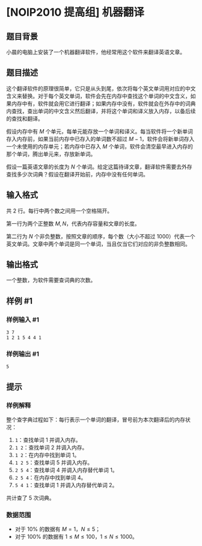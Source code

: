 # [NOIP2010 提高组] 机器翻译

## 题目背景

小晨的电脑上安装了一个机器翻译软件，他经常用这个软件来翻译英语文章。


## 题目描述

这个翻译软件的原理很简单，它只是从头到尾，依次将每个英文单词用对应的中文含义来替换。对于每个英文单词，软件会先在内存中查找这个单词的中文含义，如果内存中有，软件就会用它进行翻译；如果内存中没有，软件就会在外存中的词典内查找，查出单词的中文含义然后翻译，并将这个单词和译义放入内存，以备后续的查找和翻译。

假设内存中有 $M$ 个单元，每单元能存放一个单词和译义。每当软件将一个新单词存入内存前，如果当前内存中已存入的单词数不超过 $M-1$，软件会将新单词存入一个未使用的内存单元；若内存中已存入 $M$ 个单词，软件会清空最早进入内存的那个单词，腾出单元来，存放新单词。

假设一篇英语文章的长度为 $N$ 个单词。给定这篇待译文章，翻译软件需要去外存查找多少次词典？假设在翻译开始前，内存中没有任何单词。

## 输入格式

共 $2$ 行。每行中两个数之间用一个空格隔开。

第一行为两个正整数 $M,N$，代表内存容量和文章的长度。

第二行为 $N$ 个非负整数，按照文章的顺序，每个数（大小不超过 $1000$）代表一个英文单词。文章中两个单词是同一个单词，当且仅当它们对应的非负整数相同。

## 输出格式

一个整数，为软件需要查词典的次数。


## 样例 #1

### 样例输入 #1
```
3 7
1 2 1 5 4 4 1
```

### 样例输出 #1

```
5
```

## 提示

### 样例解释

整个查字典过程如下：每行表示一个单词的翻译，冒号前为本次翻译后的内存状况：

1. `1`：查找单词 1 并调入内存。
2. `1 2`：查找单词 2 并调入内存。
3. `1 2`：在内存中找到单词 1。
4. `1 2 5`：查找单词 5 并调入内存。
5. `2 5 4`：查找单词 4 并调入内存替代单词 1。
6. `2 5 4`：在内存中找到单词 4。
7. `5 4 1`：查找单词 1 并调入内存替代单词 2。

共计查了 $5$ 次词典。

### 数据范围

- 对于 $10\%$ 的数据有 $M=1$，$N \leq 5$；
- 对于 $100\%$ 的数据有 $1 \leq M \leq 100$，$1 \leq N \leq 1000$。
